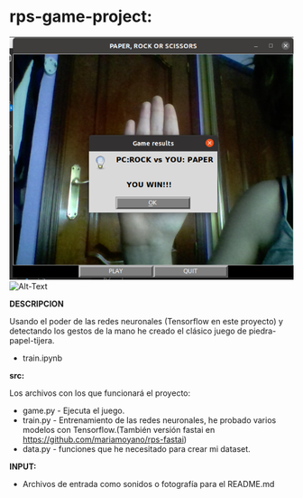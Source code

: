 # rps-game-project: 

![Alt-Text](/INPUT/game.png)
![Alt-Text](/INPUT/rps.gif)



**DESCRIPCION**

Usando el poder de las redes neuronales (Tensorflow en este proyecto) y detectando los gestos de la mano he creado el clásico juego de piedra-papel-tijera.

* train.ipynb

**src:** 

Los archivos con los que funcionará el proyecto:
* game.py - Ejecuta el juego.
* train.py - Entrenamiento de las redes neuronales, he probado varios modelos con Tensorflow.(También versión fastai en https://github.com/mariamoyano/rps-fastai)
* data.py - funciones que he necesitado para crear mi dataset.

**INPUT:**

* Archivos de entrada como sonidos o fotografía para el README.md


